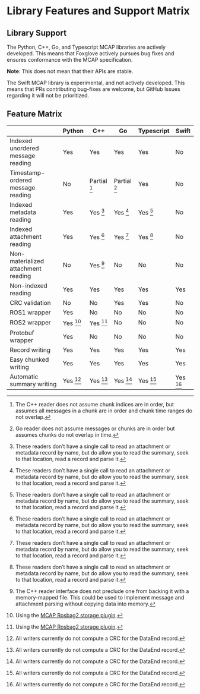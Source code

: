 # Library Features and Support Matrix

## Library Support

The Python, C++, Go, and Typescript MCAP libraries are actively developed. This means that Foxglove actively pursues bug fixes and ensures conformance with the MCAP specification.

**Note**: This does not mean that their APIs are stable.

The Swift MCAP library is experimental, and not actively developed. This means that PRs contributing bug-fixes are welcome, but GitHub Issues regarding it will not be prioritized.

## Feature Matrix

|  | Python | C++ | Go | Typescript | Swift |
| --- | --- | --- | --- | --- | --- |
| Indexed unordered message reading | Yes | Yes | Yes | Yes | No |
| Timestamp-ordered message reading | No | Partial [^2] | Partial [^3] | Yes | No |
| Indexed metadata reading | Yes | Yes [^1] | Yes [^1] | Yes [^1] | No |
| Indexed attachment reading | Yes | Yes [^1] | Yes [^1] | Yes [^1] | No |
| Non-materialized attachment reading | No | Yes [^5] | No | No | No |
| Non-indexed reading | Yes | Yes | Yes | Yes | Yes |
| CRC validation | No | No | Yes | Yes | No |
| ROS1 wrapper | Yes | No | No | No | No |
| ROS2 wrapper | Yes [^4] | Yes [^4] | No | No | No |
| Protobuf wrapper | Yes | No | No | No | No |
| Record writing | Yes | Yes | Yes | Yes | Yes |
| Easy chunked writing | Yes | Yes | Yes | Yes | Yes |
| Automatic summary writing | Yes [^6] | Yes [^6] | Yes [^6] | Yes [^6] | Yes [^6] |

[^1]: These readers don’t have a single call to read an attachment or metadata record by name, but do allow you to read the summary, seek to that location, read a record and parse it.
[^2]: The C++ reader does not assume chunk indices are in order, but assumes all messages in a chunk are in order and chunk time ranges do not overlap.
[^3]: Go reader does not assume messages or chunks are in order but assumes chunks do not overlap in time.
[^4]: Using the [MCAP Rosbag2 storage plugin](https://github.com/ros-tooling/rosbag2_storage_mcap).
[^5]: The C++ reader interface does not preclude one from backing it with a memory-mapped file. This could be used to implement message and attachment parsing without copying data into memory.
[^6]: All writers currently do not compute a CRC for the DataEnd record.
